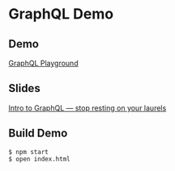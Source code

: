 # GraphQL Demo

## Demo

[GraphQL Playground](https://walterbm.github.io/graphql-presentation/)

## Slides

[Intro to GraphQL — stop resting on your laurels](https://github.com/walterbm/graphql-presentation/raw/master/graphql_presentation.pdf)

## Build Demo

    $ npm start
    $ open index.html
